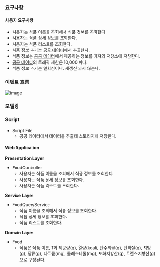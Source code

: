 
### 요구사항

#### 사용자 요구사항

- 사용자는 식품 이름을 조회해서 식품 정보를 조회한다.
- 사용자는 식품 상세 정보를 조회한다.
- 사용자는 식품 리스트를 조회한다.
- 식품 정보 추가는 [공공 데이터](https://www.data.go.kr/data/15057436/openapi.do)에서 추출한다.
- 식품 정보는 [공공 데이터](https://www.data.go.kr/data/15057436/openapi.do)에서 제공하는 정보를 가져와 저장소에 저장한다.
- [공공 데이터](https://www.data.go.kr/data/15057436/openapi.do)의 트래픽 제한은 10,000 이다.
- 식품 정보 추가는 일회성이다. 재갱신 되지 않는다.

### 이벤트 흐름

![image](https://github.com/towards-sweetly/service-log/assets/92219795/6e6558da-6b92-4687-857c-9ceb09f836da)

### 모델링

### Script

- Script File
	- 공공 데이터에서 데이터를 추출데 스토리지에 저장한다.

#### Web Application

**Presentation Layer**

- FoodController
	- 사용자는 식품 이름을 조회해서 식품 정보를 조회한다.
	- 사용자는 식품 상세 정보를 조회한다.
	- 사용자는 식품 리스트를 조회한다.

**Service Layer**

- FoodQueryService
	- 식품 이름을 조회해서 식품 정보를 조회한다.
	- 식품 상세 정보를 조회한다.
	- 식품 리스트를 조회한다.

**Domain Layer**

- Food
	- 식품은 식품 이름, 1회 제공량(g), 열량(kcal), 탄수화물(g), 단백질(g), 지방(g), 당류(g), 나트륨(mg), 콜레스테롤(mg), 포화지방산(g), 트랜스지방산(g)으로 구성된다.
